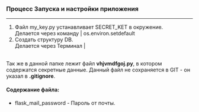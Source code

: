 ### Процесс Запуска и настройки приложения
<hr>

1. Файл my_key.py устанавливает SECRET_KET в окружение.<br>
Делается через команду | os.environ.setdefault
2. Создать структуру DB.<br>
Делается через Терминал |


<br>
Так же в данной папке лежит файл <b>vhjvmdfgoj.py</b>, в котором содержатся секретные данные.
Данный файл не сохраняется в GIT - он указал в <b>.gitignore</b>.<br/>

#### Содержание файла:
+ flask_mail_password - Пароль от почты.
